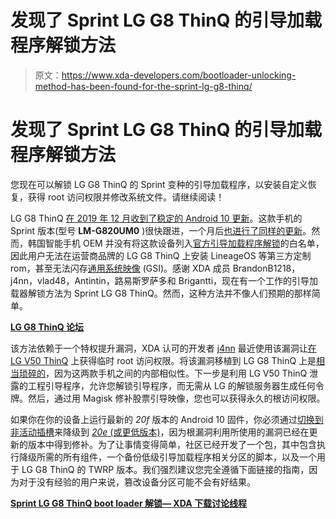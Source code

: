 # 发现了 Sprint LG G8 ThinQ 的引导加载程序解锁方法

> 原文：<https://www.xda-developers.com/bootloader-unlocking-method-has-been-found-for-the-sprint-lg-g8-thinq/>

# 发现了 Sprint LG G8 ThinQ 的引导加载程序解锁方法

您现在可以解锁 LG G8 ThinQ 的 Sprint 变种的引导加载程序，以安装自定义恢复，获得 root 访问权限并修改系统文件。请继续阅读！

LG G8 ThinQ [在 2019 年 12 月收到了稳定的 Android 10 更新](https://www.xda-developers.com/lg-starts-rolling-out-stable-android-10-update-g8-thinq/)。这款手机的 Sprint 版本(型号 **LM-G820UM0** )很快跟进，一个月后[也进行了同样的更新](https://forum.xda-developers.com/lg-g8/how-to/lg-g8-thinq-sprint-rolling-android-10-t4032753)。然而，韩国智能手机 OEM 并没有将这款设备列入[官方引导加载程序解锁](https://developer.lge.com/resource/mobile/RetrieveBootloader.dev)的白名单，因此用户无法在运营商品牌的 LG G8 ThinQ 上安装 LineageOS 等第三方定制 rom，甚至无法闪存[通用系统映像](https://www.xda-developers.com/flash-generic-system-image-project-treble-device/) (GSI)。感谢 XDA 成员 BrandonB1218，j4nn，vlad48，Antintin，路易斯罗萨多和 Brigantti，现在有一个工作的引导加载器解锁方法为 Sprint LG G8 ThinQ。然而，这种方法并不像人们预期的那样简单。

**[LG G8 ThinQ 论坛](https://forum.xda-developers.com/lg-g8)**

该方法依赖于一个特权提升漏洞，XDA 认可的开发者 [j4nn](https://forum.xda-developers.com/member.php?u=4418980) 最近使用该漏洞让[在 LG V50 ThinQ](https://www.xda-developers.com/lg-v50-thinq-root-locked-bootloader-exploit/) 上获得临时 root 访问权限。将该漏洞移植到 LG G8 ThinQ 上是[相当琐碎的](https://forum.xda-developers.com/lg-g8/development/lg-g8-temp-root-exploit-via-cve-2020-t4100333)，因为这两款手机之间的内部相似性。下一步是利用 LG V50 ThinQ 泄露的工程引导程序，允许您解锁引导程序，而无需从 LG 的解锁服务器生成任何令牌。然后，通过用 Magisk 修补股票引导映像，您也可以获得永久的根访问权限。

如果你在你的设备上运行最新的 *20f* 版本的 Android 10 固件，你必须通过[切换到非活动插槽](https://forum.xda-developers.com/lg-g8/how-to/people-trying-beta-want-to-revert-t4011925)来降级到 [*20e* (或更低版本)](https://www.lg.com/us/support/help-library/lg-sprint-g8-g820um0-software-update-CT10000027-20151100901391)，因为根漏洞利用所使用的漏洞已经在更新的版本中得到修补。为了让事情变得简单，社区已经开发了一个包，其中包含执行降级所需的所有组件，一个备份低级引导加载程序相关分区的脚本，以及一个用于 LG G8 ThinQ 的 TWRP 版本。我们强烈建议您完全遵循下面链接的指南，因为对于没有经验的用户来说，篡改设备分区可能不会有好结果。

**[Sprint LG G8 ThinQ boot loader 解锁— XDA 下载讨论线程](https://forum.xda-developers.com/lg-g8/how-to/sprint-lg-g8-bootloader-unlocking-t4107801)**